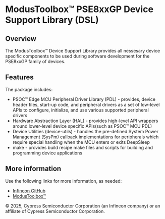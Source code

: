 # ModusToolbox™ PSE8xxGP Device Support Library (DSL)

## Overview

The ModusToolbox™ Device Support Library provides all nessesary device specific components to be used during software development for the PSE8xxGP family of devices.

## Features
The package includes:
*  PSOC™ Edge MCU Peripheral Driver Library (PDL) - provides, device header files, start-up code, and peripheral drivers as a set of low-level APIs to configure, initialize, and use various supported peripheral drivers
* Hardware Abstraction Layer (HAL) - provides high-level API wrappers around lower-level device specific APIs(such as PSOC™ MCU PDL)
* Device Utilities (device-utils) - handles the pre-defined System Power Management (SysPm) callback implementations for peripherals which require special handling when the MCU enters or exits
DeepSleep
* make - provides build recipe make files and scripts for building and programming device applications

## More information
Use the following links for more information, as needed:
* [Infineon GitHub](https://github.com/infineon)
* [ModusToolbox™](https://www.infineon.com/design-resources/development-tools/sdk/modustoolbox-software)

© 2025, Cypress Semiconductor Corporation (an Infineon company) or an affiliate of Cypress Semiconductor Corporation.